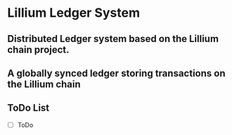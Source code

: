 # Lillium Ledger System

Distributed Ledger system based on the Lillium chain project.
---
A globally synced ledger storing transactions on the Lillium chain
---
## ToDo List

- [ ] ToDo

